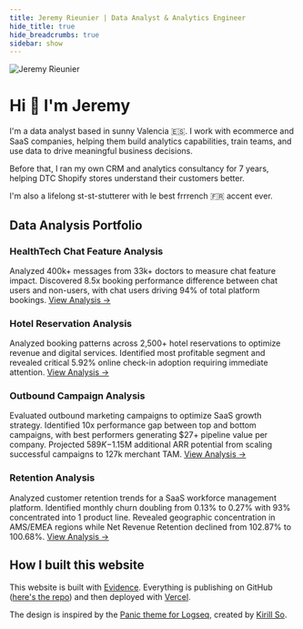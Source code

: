 ```yaml
---
title: Jeremy Rieunier | Data Analyst & Analytics Engineer
hide_title: true
hide_breadcrumbs: true
sidebar: show
---
```


<img src="https://avatars.githubusercontent.com/jeremyrieunier" alt="Jeremy Rieunier" class="rounded-full w-36 h-36 mb-4">

# Hi 👋 I'm Jeremy

I'm a data analyst based in sunny Valencia 🇪🇸. I work with ecommerce and SaaS companies, helping them build analytics capabilities, train teams, and use data to drive meaningful business decisions.

Before that, I ran my own CRM and analytics consultancy for 7 years, helping DTC Shopify stores understand their customers better.

I'm also a lifelong st-st-stutterer with le best frrrench 🇫🇷 accent ever.

## Data Analysis Portfolio
### HealthTech Chat Feature Analysis
Analyzed 400k+ messages from 33k+ doctors to measure chat feature impact. Discovered 8.5x booking performance difference between chat users and non-users, with chat users driving 94% of total platform bookings. [View Analysis →](/data-analysis/chat/)

### Hotel Reservation Analysis
Analyzed booking patterns across 2,500+ hotel reservations to optimize revenue and digital services. Identified most profitable segment and revealed critical 5.92% online check-in adoption requiring immediate attention. 
[View Analysis →](/data-analysis/hotel/)

### Outbound Campaign Analysis
Evaluated outbound marketing campaigns to optimize SaaS growth strategy. Identified 10x performance gap between top and bottom campaigns, with best performers generating $27+ pipeline value per company. Projected $589K-$1.15M additional ARR potential from scaling successful campaigns to 127k merchant TAM. [View Analysis →](/data-analysis/outbound/)


### Retention Analysis
Analyzed customer retention trends for a SaaS workforce management platform. Identified monthly churn doubling from 0.13% to 0.27% with 93% concentrated into 1 product line. Revealed geographic concentration in AMS/EMEA regions while Net Revenue Retention declined from 102.87% to 100.68%. [View Analysis →](/data-analysis/retention/)

## How I built this website
This website is built with [Evidence](https://evidence.dev/). Everything is publishing on GitHub ([here's the repo](https://github.com/jeremyrieunier/evidence-portfolio)) and then deployed with [Vercel](https://vercel.com/). 

The design is inspired by the [Panic theme for Logseq](https://github.com/kirso/logseq-panic-theme), created by [Kirill So](https://www.kirillso.com/).


